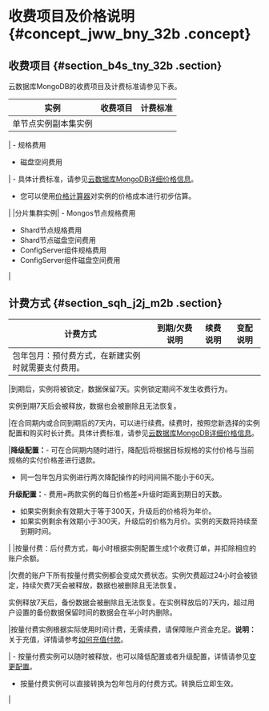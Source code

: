 # 收费项目及价格说明 {#concept_jww_bny_32b .concept}

## 收费项目 {#section_b4s_tny_32b .section}

云数据库MongoDB的收费项目及计费标准请参见下表。

|实例|收费项目|计费标准|
|--|----|----|
|单节点实例副本集实例

| -   规格费用
-   磁盘空间费用

 | -   具体计费标准，请参见[云数据库MongoDB详细价格信息](https://www.aliyun.com/price/product?spm=5176.doc26566.2.1.SlZkUr#/mongodb/detail)。
-   您可以使用[价格计算器](https://www.aliyun.com/price/product?spm=5176.doc26566.2.1.SlZkUr#/mongodb/calculator)对实例的价格成本进行初步估算。

 |
|分片集群实例| -   Mongos节点规格费用
-   Shard节点规格费用
-   Shard节点磁盘空间费用
-   ConfigServer组件规格费用
-   ConfigServer组件磁盘空间费用

 |

## 计费方式 {#section_sqh_j2j_m2b .section}

|计费方式|到期/欠费说明|续费说明|变配说明|
|----|-------|----|----|
|包年包月：预付费方式，在新建实例时就需要支付费用。

|到期后，实例将被锁定，数据保留7天。实例锁定期间不发生收费行为。

实例到期7天后会被释放，数据也会被删除且无法恢复。

|在合同期内或合同到期后的7天内，可以进行续费。续费时，按照您新选择的实例配置和购买时长计费。具体计费标准，请参见[云数据库MongoDB详细价格信息](https://www.aliyun.com/price/product?spm=5176.doc26566.2.1.SlZkUr#/mongodb/detail)。

|**降级配置：**-   可在合同期内随时进行，降配后将根据目标规格的实付价格与当前规格的实付价格差进行退款。
-   同一包年包月实例进行两次降配操作的时间间隔不能小于60天。

**升级配置：**-   费用=两款实例的每日价格差×升级时距离到期日的天数。
-   如果实例剩余有效期大于等于300天，升级后的价格将为年价。
-   如果实例剩余有效期小于300天，升级后的价格为月价。实例的天数将持续至到期时间。

|
|按量付费：后付费方式，每小时根据实例配置生成1个收费订单，并扣除相应的账户余额。

|欠费的账户下所有按量付费实例都会变成欠费状态。实例欠费超过24小时会被锁定，持续欠费7天会被释放，数据也被删除且无法恢复。

实例释放7天后，备份数据会被删除且无法恢复。在实例释放后的7天内，超过用户设置的备份数据保留时间的数据会在半小时内删除。

|按量付费实例根据实际使用时间计费，无需续费，请保障账户资金充足。**说明：** 关于充值，详情请参考[如何充值付款](https://help.aliyun.com/document_detail/37107.html)。

| -   按量付费实例可以随时被释放，也可以降低配置或者升级配置，详情请参见[变更配置](https://help.aliyun.com/document_detail/44655.html)。
-   按量付费实例可以直接转换为包年包月的付费方式。转换后立即生效。

 |

